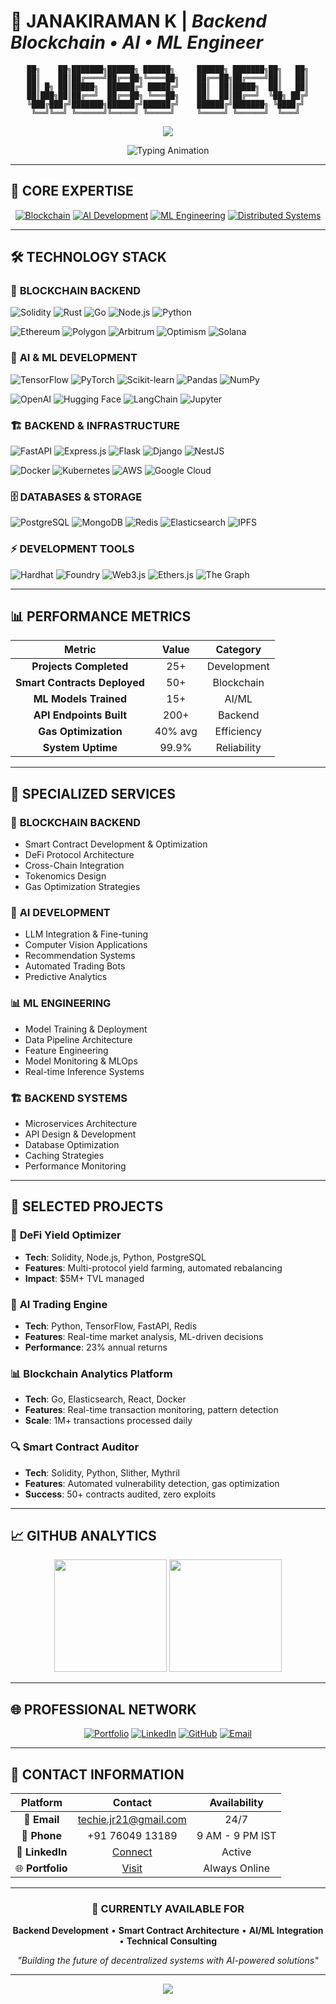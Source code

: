 # 🚀 **JANAKIRAMAN K** | *Backend Blockchain • AI • ML Engineer*

<div align="center">

```ascii
██╗    ██╗███████╗██████╗ ██████╗     ██████╗ ███████╗██╗   ██╗
██║    ██║██╔════╝██╔══██╗╚════██╗    ██╔══██╗██╔════╝██║   ██║
██║ █╗ ██║█████╗  ██████╔╝ █████╔╝    ██║  ██║█████╗  ██║   ██║
██║███╗██║██╔══╝  ██╔══██╗ ╚═══██╗    ██║  ██║██╔══╝  ╚██╗ ██╔╝
╚███╔███╔╝███████╗██████╔╝██████╔╝    ██████╔╝███████╗ ╚████╔╝ 
 ╚══╝╚══╝ ╚══════╝╚═════╝ ╚═════╝     ╚═════╝ ╚══════╝  ╚═══╝  
```

<img src="https://capsule-render.vercel.app/api?type=waving&color=0f1419&customColorList=6&height=200&section=header&text=DISTRIBUTED%20SYSTEMS&fontSize=35&fontColor=1e90ff&animation=fadeIn&fontAlignY=35&desc=BLOCKCHAIN%20•%20AI%20•%20ML%20ARCHITECTURE&descAlignY=55&descSize=14&descColor=87ceeb"/>

![Typing Animation](https://readme-typing-svg.herokuapp.com?font=Fira+Code&size=22&duration=3000&pause=1000&color=1E90FF&background=000000&center=true&vCenter=true&width=800&height=60&lines=Backend+Blockchain+Engineer;AI+%26+ML+Systems+Developer;Distributed+Architecture+Designer;Smart+Contract+Engineer;Machine+Learning+Engineer;API+%26+Infrastructure+Specialist)

</div>

---

## 🎯 **CORE EXPERTISE**

<div align="center">

[![Blockchain](https://img.shields.io/badge/🔗_BLOCKCHAIN_BACKEND-1E90FF?style=for-the-badge&logo=ethereum&logoColor=white&labelColor=000000)](https://github.com/Janakiraman1021)
[![AI Development](https://img.shields.io/badge/🤖_AI_DEVELOPMENT-4169E1?style=for-the-badge&logo=tensorflow&logoColor=white&labelColor=000000)](https://github.com/Janakiraman1021)
[![ML Engineering](https://img.shields.io/badge/📊_ML_ENGINEERING-0066CC?style=for-the-badge&logo=python&logoColor=white&labelColor=000000)](https://github.com/Janakiraman1021)
[![Distributed Systems](https://img.shields.io/badge/🌐_DISTRIBUTED_SYSTEMS-6495ED?style=for-the-badge&logo=kubernetes&logoColor=white&labelColor=000000)](https://github.com/Janakiraman1021)

</div>

---

## 🛠️ **TECHNOLOGY STACK**

### 🔗 **BLOCKCHAIN BACKEND**

![Solidity](https://img.shields.io/badge/Solidity-1E90FF?style=flat-square&logo=solidity&logoColor=white&labelColor=000000)
![Rust](https://img.shields.io/badge/Rust-4169E1?style=flat-square&logo=rust&logoColor=white&labelColor=000000)
![Go](https://img.shields.io/badge/Go-0066CC?style=flat-square&logo=go&logoColor=white&labelColor=000000)
![Node.js](https://img.shields.io/badge/Node.js-6495ED?style=flat-square&logo=node.js&logoColor=white&labelColor=000000)
![Python](https://img.shields.io/badge/Python-87CEEB?style=flat-square&logo=python&logoColor=white&labelColor=000000)

![Ethereum](https://img.shields.io/badge/Ethereum-1E90FF?style=flat-square&logo=ethereum&logoColor=white&labelColor=000000)
![Polygon](https://img.shields.io/badge/Polygon-4169E1?style=flat-square&logo=polygon&logoColor=white&labelColor=000000)
![Arbitrum](https://img.shields.io/badge/Arbitrum-0066CC?style=flat-square&logo=arbitrum&logoColor=white&labelColor=000000)
![Optimism](https://img.shields.io/badge/Optimism-6495ED?style=flat-square&logo=optimism&logoColor=white&labelColor=000000)
![Solana](https://img.shields.io/badge/Solana-87CEEB?style=flat-square&logo=solana&logoColor=white&labelColor=000000)

### 🤖 **AI & ML DEVELOPMENT**

![TensorFlow](https://img.shields.io/badge/TensorFlow-1E90FF?style=flat-square&logo=tensorflow&logoColor=white&labelColor=000000)
![PyTorch](https://img.shields.io/badge/PyTorch-4169E1?style=flat-square&logo=pytorch&logoColor=white&labelColor=000000)
![Scikit-learn](https://img.shields.io/badge/Scikit--learn-0066CC?style=flat-square&logo=scikit-learn&logoColor=white&labelColor=000000)
![Pandas](https://img.shields.io/badge/Pandas-6495ED?style=flat-square&logo=pandas&logoColor=white&labelColor=000000)
![NumPy](https://img.shields.io/badge/NumPy-87CEEB?style=flat-square&logo=numpy&logoColor=white&labelColor=000000)

![OpenAI](https://img.shields.io/badge/OpenAI-1E90FF?style=flat-square&logo=openai&logoColor=white&labelColor=000000)
![Hugging Face](https://img.shields.io/badge/Hugging%20Face-4169E1?style=flat-square&logo=huggingface&logoColor=white&labelColor=000000)
![LangChain](https://img.shields.io/badge/LangChain-0066CC?style=flat-square&logo=langchain&logoColor=white&labelColor=000000)
![Jupyter](https://img.shields.io/badge/Jupyter-6495ED?style=flat-square&logo=jupyter&logoColor=white&labelColor=000000)

### 🏗️ **BACKEND & INFRASTRUCTURE**

![FastAPI](https://img.shields.io/badge/FastAPI-1E90FF?style=flat-square&logo=fastapi&logoColor=white&labelColor=000000)
![Express.js](https://img.shields.io/badge/Express.js-4169E1?style=flat-square&logo=express&logoColor=white&labelColor=000000)
![Flask](https://img.shields.io/badge/Flask-0066CC?style=flat-square&logo=flask&logoColor=white&labelColor=000000)
![Django](https://img.shields.io/badge/Django-6495ED?style=flat-square&logo=django&logoColor=white&labelColor=000000)
![NestJS](https://img.shields.io/badge/NestJS-87CEEB?style=flat-square&logo=nestjs&logoColor=white&labelColor=000000)

![Docker](https://img.shields.io/badge/Docker-1E90FF?style=flat-square&logo=docker&logoColor=white&labelColor=000000)
![Kubernetes](https://img.shields.io/badge/Kubernetes-4169E1?style=flat-square&logo=kubernetes&logoColor=white&labelColor=000000)
![AWS](https://img.shields.io/badge/AWS-0066CC?style=flat-square&logo=amazon-aws&logoColor=white&labelColor=000000)
![Google Cloud](https://img.shields.io/badge/Google%20Cloud-6495ED?style=flat-square&logo=google-cloud&logoColor=white&labelColor=000000)

### 🗄️ **DATABASES & STORAGE**

![PostgreSQL](https://img.shields.io/badge/PostgreSQL-1E90FF?style=flat-square&logo=postgresql&logoColor=white&labelColor=000000)
![MongoDB](https://img.shields.io/badge/MongoDB-4169E1?style=flat-square&logo=mongodb&logoColor=white&labelColor=000000)
![Redis](https://img.shields.io/badge/Redis-0066CC?style=flat-square&logo=redis&logoColor=white&labelColor=000000)
![Elasticsearch](https://img.shields.io/badge/Elasticsearch-6495ED?style=flat-square&logo=elasticsearch&logoColor=white&labelColor=000000)
![IPFS](https://img.shields.io/badge/IPFS-87CEEB?style=flat-square&logo=ipfs&logoColor=white&labelColor=000000)

### ⚡ **DEVELOPMENT TOOLS**

![Hardhat](https://img.shields.io/badge/Hardhat-1E90FF?style=flat-square&logo=hardhat&logoColor=white&labelColor=000000)
![Foundry](https://img.shields.io/badge/Foundry-4169E1?style=flat-square&logo=foundry&logoColor=white&labelColor=000000)
![Web3.js](https://img.shields.io/badge/Web3.js-0066CC?style=flat-square&logo=web3.js&logoColor=white&labelColor=000000)
![Ethers.js](https://img.shields.io/badge/Ethers.js-6495ED?style=flat-square&logo=ethereum&logoColor=white&labelColor=000000)
![The Graph](https://img.shields.io/badge/The%20Graph-87CEEB?style=flat-square&logo=thegraph&logoColor=white&labelColor=000000)

---

## 📊 **PERFORMANCE METRICS**

<div align="center">

| Metric | Value | Category |
|:---:|:---:|:---:|
| **Projects Completed** | 25+ | Development |
| **Smart Contracts Deployed** | 50+ | Blockchain |
| **ML Models Trained** | 15+ | AI/ML |
| **API Endpoints Built** | 200+ | Backend |
| **Gas Optimization** | 40% avg | Efficiency |
| **System Uptime** | 99.9% | Reliability |

</div>

---

## 🎯 **SPECIALIZED SERVICES**

### 🔗 **BLOCKCHAIN BACKEND**
- Smart Contract Development & Optimization
- DeFi Protocol Architecture
- Cross-Chain Integration
- Tokenomics Design
- Gas Optimization Strategies

### 🤖 **AI DEVELOPMENT**
- LLM Integration & Fine-tuning
- Computer Vision Applications
- Recommendation Systems
- Automated Trading Bots
- Predictive Analytics

### 📊 **ML ENGINEERING**
- Model Training & Deployment
- Data Pipeline Architecture
- Feature Engineering
- Model Monitoring & MLOps
- Real-time Inference Systems

### 🏗️ **BACKEND SYSTEMS**
- Microservices Architecture
- API Design & Development
- Database Optimization
- Caching Strategies
- Performance Monitoring

---

## 🚀 **SELECTED PROJECTS**

### 🏦 **DeFi Yield Optimizer**
- **Tech**: Solidity, Node.js, Python, PostgreSQL
- **Features**: Multi-protocol yield farming, automated rebalancing
- **Impact**: $5M+ TVL managed

### 🤖 **AI Trading Engine**
- **Tech**: Python, TensorFlow, FastAPI, Redis
- **Features**: Real-time market analysis, ML-driven decisions
- **Performance**: 23% annual returns

### 📊 **Blockchain Analytics Platform**
- **Tech**: Go, Elasticsearch, React, Docker
- **Features**: Real-time transaction monitoring, pattern detection
- **Scale**: 1M+ transactions processed daily

### 🔍 **Smart Contract Auditor**
- **Tech**: Solidity, Python, Slither, Mythril
- **Features**: Automated vulnerability detection, gas optimization
- **Success**: 50+ contracts audited, zero exploits

---

## 📈 **GITHUB ANALYTICS**

<div align="center">

<img height="180em" src="https://github-readme-stats.vercel.app/api?username=Janakiraman1021&show_icons=true&theme=dark&include_all_commits=true&count_private=true&bg_color=000000&title_color=1E90FF&text_color=ffffff&icon_color=4169E1&border_color=1E90FF&border_radius=10"/>
<img height="180em" src="https://github-readme-stats.vercel.app/api/top-langs/?username=Janakiraman1021&layout=compact&theme=dark&bg_color=000000&title_color=1E90FF&text_color=ffffff&border_color=1E90FF&border_radius=10"/>

</div>

---

## 🌐 **PROFESSIONAL NETWORK**

<div align="center">

[![Portfolio](https://img.shields.io/badge/🌐_PORTFOLIO-1E90FF?style=for-the-badge&logo=vercel&logoColor=white&labelColor=000000)](https://janakiraman-dev.vercel.app/)
[![LinkedIn](https://img.shields.io/badge/💼_LINKEDIN-4169E1?style=for-the-badge&logo=linkedin&logoColor=white&labelColor=000000)](https://linkedin.com/in/janakiraman-k-28a45a257)
[![GitHub](https://img.shields.io/badge/⚡_GITHUB-0066CC?style=for-the-badge&logo=github&logoColor=white&labelColor=000000)](https://github.com/Janakiraman1021)
[![Email](https://img.shields.io/badge/📧_EMAIL-6495ED?style=for-the-badge&logo=gmail&logoColor=white&labelColor=000000)](mailto:techie.jr21@gmail.com)

</div>

---

## 📧 **CONTACT INFORMATION**

<div align="center">

| Platform | Contact | Availability |
|:---:|:---:|:---:|
| 📧 **Email** | techie.jr21@gmail.com | 24/7 |
| 📱 **Phone** | +91 76049 13189 | 9 AM - 9 PM IST |
| 💼 **LinkedIn** | [Connect](https://linkedin.com/in/janakiraman-k) | Active |
| 🌐 **Portfolio** | [Visit](https://janakiraman-dev.vercel.app/) | Always Online |

</div>

---

<div align="center">

### 🎯 **CURRENTLY AVAILABLE FOR**

**Backend Development** • **Smart Contract Architecture** • **AI/ML Integration** • **Technical Consulting**

*"Building the future of decentralized systems with AI-powered solutions"*

</div>

---

<div align="center">

<img src="https://capsule-render.vercel.app/api?type=waving&color=0f1419&customColorList=6&height=100&section=footer&reversal=true&fontColor=1e90ff"/>

</div>

